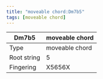 ```yaml
---
title: "moveable chord:Dm7b5"
tags: [moveable chord]
---
```


|Dm7b5|moveable chord|
|---|---|
|Type|moveable chord|
|Root string|5|
|Fingering|X5656X|

